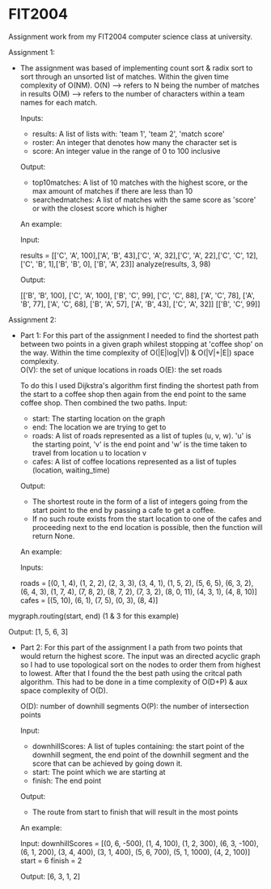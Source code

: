 # FIT2004
Assignment work from my FIT2004 computer science class at university.


Assignment 1:
 - The assignment was based of implementing count sort & radix sort to sort through an unsorted list of matches. Within the given time complexity of O(NM). 
    O(N) --> refers to N being the number of matches in results
    O(M) --> refers to the number of characters within a team names for each match.
    
    Inputs:
      - results: A list of lists with: 'team 1', 'team 2', 'match score'
      - roster: An integer that denotes how many the character set is
      - score: An integer value in the range of 0 to 100 inclusive
    
    Output:
      - top10matches: A list of 10 matches with the highest score, or the max amount of matches if there are less than 10
      - searchedmatches: A list of matches with the same score as 'score' or with the closest score which is higher
      
    An example:
    
    Input:
    
    results = [['C', 'A', 100],['A', 'B', 43],['C', 'A', 32],['C', 'A', 22],['C', 'C', 12],['C', 'B', 1],['B', 'B', 0], ['B', 'A', 23]]
    analyze(results, 3, 98)
    
    Output:
    
    [['B', 'B', 100], ['C', 'A', 100], ['B', 'C', 99], ['C', 'C', 88], ['A', 'C', 78], ['A', 'B', 77], ['A', 'C', 68], ['B', 'A', 57], ['A', 'B', 43],    ['C', 'A', 32]] [['B', 'C', 99]]
    
    
Assignment 2:
 - Part 1:
  For this part of the assignment I needed to find the shortest path between two points in a given graph whilest stopping at 'coffee shop' on the way. Within the time complexity of O(|E|log|V|) & O(|V|+|E|) space complexity.  
  O(V): the set of unique locations in roads
  O(E): the set roads
  
   To do this I used Dijkstra's algorithm first finding the shortest path from the start to a coffee shop then again from the end point to the same coffee shop. Then combined the two paths.
  Input:
    - start: The starting location on the graph
    - end: The location we are trying to get to
    - roads: A list of roads represented as a list of tuples (u, v, w). 'u' is the starting point, 'v' is the end point and 'w' is the time taken to travel from location u to location v
    - cafes: A list of coffee locations represented as a list of tuples (location, waiting_time)

   Output:
    - The shortest route in the form of a list of integers going from the start point to the end by passing a cafe to get a coffee.
    - If no such route exists from the start location to one of the cafes and proceeding next to the end location is possible, then the function will return None.
  
   An example:
  
   Inputs:
  
   roads = [(0, 1, 4), (1, 2, 2), (2, 3, 3), (3, 4, 1), (1, 5, 2),
(5, 6, 5), (6, 3, 2), (6, 4, 3), (1, 7, 4), (7, 8, 2),
(8, 7, 2), (7, 3, 2), (8, 0, 11), (4, 3, 1), (4, 8, 10)]
  cafes = [(5, 10), (6, 1), (7, 5), (0, 3), (8, 4)]
 
  mygraph.routing(start, end) (1 & 3 for this example)
  
   Output:
   [1, 5, 6, 3]
  
  
 - Part 2:
  For this part of the assignment I a path from two points that would return the highest score. The input was an directed acyclic graph so I had to use topological sort on the nodes to order them from highest to lowest. After that I found the the best path using the critcal path algorithm. This had to be done in a time complexity of O(D+P) & aux space complexity of O(D).
  
   O(D): number of downhill segments
   O(P): the number of intersection points
  
   Input:
    - downhillScores: A list of tuples containing: the start point of the downhill segment, the end point of the downhill segment and the score that can be achieved by going down it.
    - start: The point which we are starting at 
    - finish: The end point
  
   Output:
    - The route from start to finish that will result in the most points 
   
    An example:
   
    Input:
    downhillScores = [(0, 6, -500), (1, 4, 100), (1, 2, 300),
(6, 3, -100), (6, 1, 200), (3, 4, 400), (3, 1, 400),
(5, 6, 700), (5, 1, 1000), (4, 2, 100)]
    start = 6
    finish = 2
   
    Output:
    [6, 3, 1, 2]
